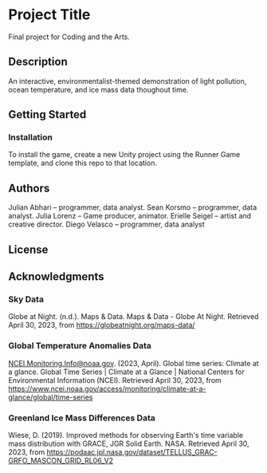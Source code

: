 # Project Title

Final project for Coding and the Arts.

## Description

An interactive, environmentalist-themed demonstration of light pollution, ocean temperature, and ice mass data thoughout time.

## Getting Started

### Installation
To install the game, create a new Unity project using the Runner Game template, and clone this repo to that location.


## Authors

Julian Abhari – programmer, data analyst.
Sean Korsmo – programmer, data analyst.
Julia Lorenz – Game producer, animator.
Erielle Seigel – artist and creative director.
Diego Velasco – programmer, data analyst

## License


## Acknowledgments

### Sky Data
Globe at Night. (n.d.). Maps &amp; Data. Maps &amp; Data - Globe At Night. Retrieved April 30, 2023, from https://globeatnight.org/maps-data/ 

### Global Temperature Anomalies Data
NCEI.Monitoring.Info@noaa.gov. (2023, April). Global time series: Climate at a glance. Global Time Series | Climate at a Glance | National Centers for Environmental Information (NCEI). Retrieved April 30, 2023, from https://www.ncei.noaa.gov/access/monitoring/climate-at-a-glance/global/time-series 

### Greenland Ice Mass Differences Data
Wiese, D. (2019). Improved methods for observing Earth's time variable mass distribution with GRACE, JGR Solid Earth. NASA. Retrieved April 30, 2023, from https://podaac.jpl.nasa.gov/dataset/TELLUS_GRAC-GRFO_MASCON_GRID_RL06_V2 

